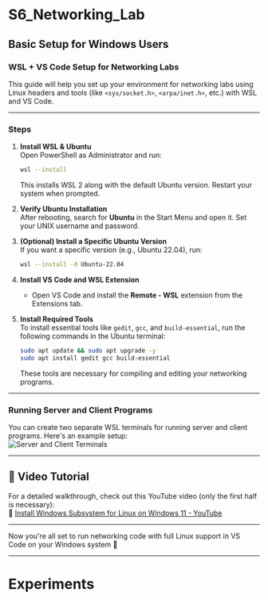# S6_Networking_Lab

## Basic Setup for Windows Users  
### WSL + VS Code Setup for Networking Labs  

This guide will help you set up your environment for networking labs using Linux headers and tools (like `<sys/socket.h>`, `<arpa/inet.h>`, etc.) with WSL and VS Code.

---

### Steps  

1. **Install WSL & Ubuntu**  
   Open PowerShell as Administrator and run:  
   ```bash
   wsl --install
   ```  
   This installs WSL 2 along with the default Ubuntu version. Restart your system when prompted.

2. **Verify Ubuntu Installation**  
   After rebooting, search for **Ubuntu** in the Start Menu and open it. Set your UNIX username and password.

3. **(Optional) Install a Specific Ubuntu Version**  
   If you want a specific version (e.g., Ubuntu 22.04), run:  
   ```bash
   wsl --install -d Ubuntu-22.04
   ```

4. **Install VS Code and WSL Extension**   
   - Open VS Code and install the **Remote - WSL** extension from the Extensions tab.


5. **Install Required Tools**  
   To install essential tools like `gedit`, `gcc`, and `build-essential`, run the following commands in the Ubuntu terminal:  
   ```bash
   sudo apt update && sudo apt upgrade -y
   sudo apt install gedit gcc build-essential
   ```  
   These tools are necessary for compiling and editing your networking programs.

---

### Running Server and Client Programs  
You can create two separate WSL terminals for running server and client programs. Here's an example setup:  
![Server and Client Terminals](image-1.png)

---

## 🔗 Video Tutorial  

For a detailed walkthrough, check out this YouTube video (only the first half is necessary):  
🎥 [Install Windows Subsystem for Linux on Windows 11 - YouTube](https://www.youtube.com/watch?v=wz0QBNy9i7w&utm_source=chatgpt.com)

---

Now you're all set to run networking code with full Linux support in VS Code on your Windows system 🚀  

---

# Experiments  